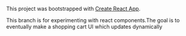 This project was bootstrapped with [Create React App](https://github.com/facebook/create-react-app).

This branch is for experimenting with react components.The goal is to eventually make a shopping cart UI
which updates dynamically 
